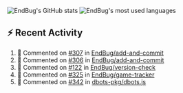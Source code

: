 ![EndBug's GitHub stats](https://github-readme-stats.vercel.app/api?username=endbug&show_icons=true&theme=dark)
![EndBug's most used languages](https://github-readme-stats.vercel.app/api/top-langs/?username=endbug&layout=compact&theme=dark)

## ⚡ Recent Activity

<!--START_SECTION:activity-->
1. 💬 Commented on [#307](https://github.com//EndBug/add-and-commit/issues/307) in [EndBug/add-and-commit](https://github.com//EndBug/add-and-commit)
2. 💬 Commented on [#306](https://github.com//EndBug/add-and-commit/issues/306) in [EndBug/add-and-commit](https://github.com//EndBug/add-and-commit)
3. 💬 Commented on [#122](https://github.com//EndBug/version-check/issues/122) in [EndBug/version-check](https://github.com//EndBug/version-check)
4. 💬 Commented on [#325](https://github.com//EndBug/game-tracker/issues/325) in [EndBug/game-tracker](https://github.com//EndBug/game-tracker)
5. 💬 Commented on [#342](https://github.com//dbots-pkg/dbots.js/issues/342) in [dbots-pkg/dbots.js](https://github.com//dbots-pkg/dbots.js)
<!--END_SECTION:activity-->
